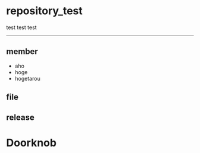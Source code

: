 # repository_test
test test test

---

## member
* aho
* hoge
* hogetarou

## file 

## release

# Doorknob
